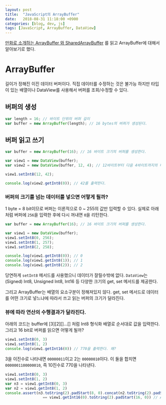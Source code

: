 ```yaml
---
layout: post
title:  "JavaScript의 ArrayBuffer"
date:   2018-08-31 11:18:00 +0900
categories: [blog, dev, js]
tags: [JavaScript, ArrayBuffer, DataView]
---
```

[만화로 소개하는 ArrayBuffer 와 SharedArrayBuffer](http://hacks.mozilla.or.kr/2017/11/a-cartoon-intro-to-arraybuffers-and-sharedarraybuffers/) 를 읽고 ArrayBuffer에 대해서 알아보기로 했다.

# ArrayBuffer
길이가 정해진 이진 데이터 버퍼이다. 직접 데이터를 수정하는 것은 불가능 하지만 타입이 있는 배열이나 DataView를 사용해서 버퍼를 조회/수정할 수 있다.

## 버퍼의 생성
```js
var length = 16; // 바이트 단위의 버퍼 길이
var buffer = new ArrayBuffer(length); // 16 bytes의 버퍼가 생성된다.
```

## 버퍼 읽고 쓰기
```js
var buffer = new ArrayBuffer(16); // 16 바이트 크기의 버퍼를 생성한다.

var view1 = new DataView(buffer);
var view2 = new DataView(buffer, 12, 4); // 12바이트부터 다음 4바이트까지의 버퍼만 접근할 수 있는 view 객체.

view1.setInt8(12, 42);

console.log(view2.getInt8(0)); // 42를 출력한다.
```

### 버퍼의 크기를 넘는 데이터를 넣으면 어떻게 될까?

1 byte = 8 bit이므로 버퍼는 이론적으로 0 ~ 255의 값만 입력할 수 있다.
실제로 아래처럼 버퍼에 ``256``을 입력한 후에 다시 꺼내면 ```0```을 리턴한다.

```js
var buffer = new ArrayBuffer(16); // 16 바이트 크기의 버퍼를 생성한다.

var view1 = new DataView(buffer);
view1.setInt8(0, 256); 
view1.setInt8(1, 257); 
view1.setInt8(2, 258); 

console.log(view1.getInt8(0)); // 0
console.log(view1.getInt8(1)); // 1
console.log(view1.getInt8(2)); // 2
```

당연하게 ```setInt8``` 메서드를 사용했으니 데이터가 잘릴수밖에 없다. ```DataView```는 (Signed) Int8, Unsigned Int8, Int16 등 다양한 크기의 get, set 메서드를 제공한다.

그리고 ArrayBuffer는 배열의 요소구분이 정해져있지 않다. get, set 메서드로 데이터를 어떤 크기로 넣느냐에 따라서 쓰고 읽는 버퍼의 크기가 달라진다.

### 뷰에 따라 연산의 수행결과가 달라진다.

아래의 코드는 buffer에 [3][2][]...[] 처럼 Int8 형식화 배열로 순서대로 값을 입력한다. 그리고 16 bit로 버퍼를 읽으면 어떻게 될까?

```js
view1.setInt8(0, 3)
view1.setInt8(1, 2)
console.log(view1.getInt16(0)) // 770을 출력한다. 왜?
```

3을 이진수로 나타내면 ``00000011``이고 2는 ``00000010``이다. 이 둘을 합치면 ``0000001100000010``, 즉 10진수로 770을 나타낸다.

```js
view1.setInt8(0, 3)
view1.setInt8(1, 2)
var n3 = view1.getInt8(0, 3)
var n2 = view1.getInt8(1, 2)
console.assert(n3.toString(2).padStart(8, 0).concat(n2.toString(2).padStart(8, 0)) 
                 == view1.getInt16(0).toString(2).padStart(16, 0)) // Assertion true
```
